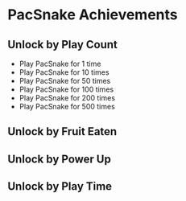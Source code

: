 # PacSnake Achievements

## Unlock by Play Count
* Play PacSnake for 1 time
* Play PacSnake for 10 times
* Play PacSnake for 50 times
* Play PacSnake for 100 times
* Play PacSnake for 200 times
* Play PacSnake for 500 times

## Unlock by Fruit Eaten

## Unlock by Power Up 

## Unlock by Play Time